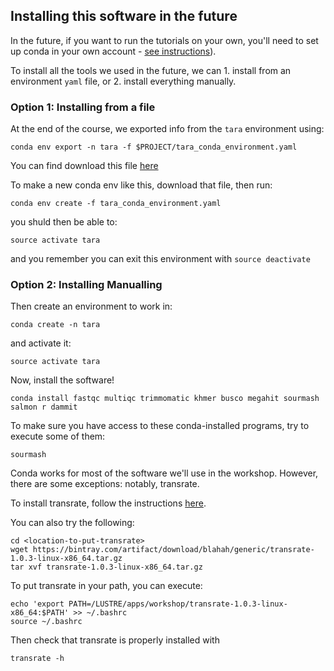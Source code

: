 ## Installing this software in the future

In the future, if you want to run the tutorials on your own, you'll
need to set up conda in your own account -
[see instructions](working-with-bioconda.md)).

To install all the tools we used in the future, we can 1. install from
an environment `yaml` file, or 2. install everything manually.

### Option 1: Installing from a file

At the end of the course, we exported info from the `tara` environment using:
```
conda env export -n tara -f $PROJECT/tara_conda_environment.yaml
```
You can find download this file [here](files/tara_conda_environment.yaml)


To make a new conda env like this, download that file, then run:

```
conda env create -f tara_conda_environment.yaml
```

you shuld then be able to:

```
source activate tara
```

and you remember you can exit this environment with `source deactivate`


### Option 2: Installing Manualling


Then create an environment to work in:

``` 
conda create -n tara
```

and activate it:

```
source activate tara
```

Now, install the software!

```
conda install fastqc multiqc trimmomatic khmer busco megahit sourmash salmon r dammit
```

To make sure you have access to these conda-installed programs, try to execute some of them:

```
sourmash
```

Conda works for most of the software we'll use in the workshop. However, there are some exceptions: notably, transrate. 

To install transrate, follow the instructions [here](http://hibberdlab.com/transrate/installation.html).

You can also try the following:
```
cd <location-to-put-transrate>
wget https://bintray.com/artifact/download/blahah/generic/transrate-1.0.3-linux-x86_64.tar.gz
tar xvf transrate-1.0.3-linux-x86_64.tar.gz
```

To put transrate in your path, you can execute:
```
echo 'export PATH=/LUSTRE/apps/workshop/transrate-1.0.3-linux-x86_64:$PATH' >> ~/.bashrc
source ~/.bashrc
```

Then check that transrate is properly installed with 
```
transrate -h
```

